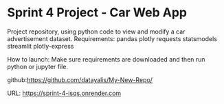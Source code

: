 # Sprint 4 Project - Car Web App
Project repository, using python code to view and modify a car advertisement dataset. 
Requirements:
pandas
plotly
requests
statsmodels
streamlit
plotly-express

How to launch:
Make sure requirements are downloaded and then run python or jupyter file. 

github:https://github.com/datayalis/My-New-Repo/

URL: https://sprint-4-isqs.onrender.com
